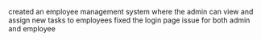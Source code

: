 created an employee management system where the admin can view and assign new tasks to employees 
fixed the login page  issue for both admin and employee
